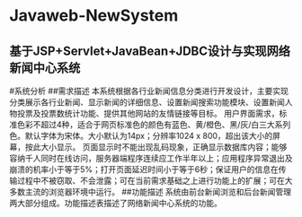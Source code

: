 Javaweb-NewSystem
===
基于JSP+Servlet+JavaBean+JDBC设计与实现网络新闻中心系统
---
#系统分析
##需求描述
本系统根据各行业新闻信息分类进行开发设计，主要实现分类展示各行业新闻、显示新闻的详细信息、设置新闻搜索功能模块、设置新闻人物投票及投票数统计功能、提供其他网站的友情链接等目标。
用户界面需求，标准色彩不超过4种，适合于网页标准色的颜色有蓝色、黄/橙色、黑/灰/白三大系列色。默认字体为宋体。大小默认为14px；分辨率1024 x 800，超出该大小的屏幕，按此大小显示。
页面显示时不能出现乱码现象，正确显示数据库内容；能够容纳千人同时在线访问，服务器端程序连续应工作半年以上；应用程序异常退出及崩溃的机率小于等于5%；打开页面延迟时间小于等于6秒；保证用户的信息在传输过程中不被窃取、不会泄露；可在当前需求基础之上进行功能上的扩展；可在大多数主流的浏览器环境中运行。
##功能描述
系统由前台新闻浏览和后台新闻管理两大部分组成。功能描述表描述了网络新闻中心系统的功能。
